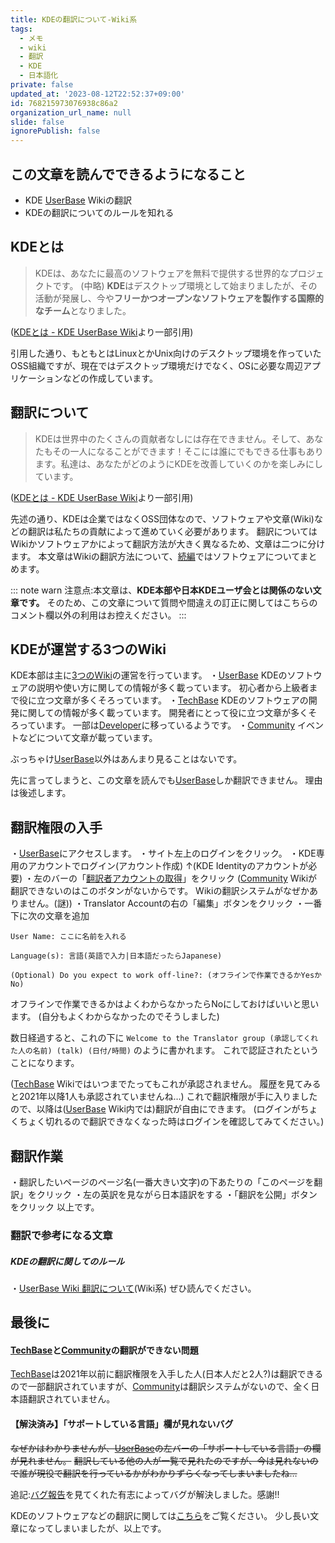 ```yaml
---
title: KDEの翻訳について-Wiki系
tags:
  - メモ
  - wiki
  - 翻訳
  - KDE
  - 日本語化
private: false
updated_at: '2023-08-12T22:52:37+09:00'
id: 768215973076938c86a2
organization_url_name: null
slide: false
ignorePublish: false
---
```

## この文章を読んでできるようになること
- KDE [UserBase] Wikiの翻訳
- KDEの翻訳についてのルールを知れる

## KDEとは
>KDEは、あなたに最高のソフトウェアを無料で提供する世界的なプロジェクトです。
(中略)
**KDE**はデスクトップ環境として始まりましたが、その活動が発展し、今や**フリーかつオープンなソフトウェアを製作する国際的なチーム**となりました。

([KDEとは - KDE UserBase Wiki](https://userbase.kde.org/What_is_KDE/ja)より一部引用)

引用した通り、もともとはLinuxとかUnix向けのデスクトップ環境を作っていたOSS組織ですが、現在ではデスクトップ環境だけでなく、OSに必要な周辺アプリケーションなどの作成しています。

## 翻訳について
>KDEは世界中のたくさんの貢献者なしには存在できません。そして、あなたもその一人になることができます！そこには誰にでもできる仕事もあります。私達は、あなたがどのようにKDEを改善していくのかを楽しみにしています。

([KDEとは - KDE UserBase Wiki](https://userbase.kde.org/What_is_KDE/ja)より一部引用)

先述の通り、KDEは企業ではなくOSS団体なので、ソフトウェアや文章(Wiki)などの翻訳は私たちの貢献によって進めていく必要があります。
翻訳についてはWikiかソフトウェアかによって翻訳方法が大きく異なるため、文章は二つに分けます。
本文章はWikiの翻訳方法について、[続編](https://qiita.com/Lemon73/items/ad93e1ab5bad0cd1b44a
)ではソフトウェアについてまとめます。

::: note warn
注意点:本文章は、**KDE本部や日本KDEユーザ会とは関係のない文章です。**
そのため、この文章について質問や間違えの訂正に関してはこちらのコメント欄以外の利用はお控えください。
:::

## KDEが運営する3つのWiki

KDE本部は主に[3つのWiki](https://wiki.kde.org)の運営を行っています。
・[UserBase]
KDEのソフトウェアの説明や使い方に関しての情報が多く載っています。
初心者から上級者まで役に立つ文章が多くそろっています。
・[TechBase]
KDEのソフトウェアの開発に関しての情報が多く載っています。
開発者にとって役に立つ文章が多くそろっています。
一部は[Developer](https://develop.kde.org/docs/)に移っているようです。
・[Community]
イベントなどについて文章が載っています。

ぶっちゃけ[UserBase]以外はあんまり見ることはないです。

先に言ってしまうと、この文章を読んでも[UserBase]しか翻訳できません。
理由は後述します。

## 翻訳権限の入手
・[UserBase]にアクセスします。
・サイト左上のログインをクリック。
・KDE専用のアカウントでログイン(アカウント作成)
↑(KDE Identityのアカウントが必要)
・左のバーの「[翻訳者アカウントの取得](https://userbase.kde.org/Translator_Account)」をクリック
([Community] Wikiが翻訳できないのはこのボタンがないからです。
Wikiの翻訳システムがなぜかありません。(謎))
・Translator Accountの右の「編集」ボタンをクリック
・一番下に次の文章を追加
```
User Name: ここに名前を入れる

Language(s): 言語(英語で入力|日本語だったらJapanese)

(Optional) Do you expect to work off-line?: (オフラインで作業できるかYesかNo)
```
オフラインで作業できるかはよくわからなかったらNoにしておけばいいと思います。
(自分もよくわからなかったのでそうしました)

数日経過すると、これの下に
```Welcome to the Translator group (承認してくれた人の名前) (talk) (日付/時間)```
のように書かれます。
これで認証されたということになります。

([TechBase] Wikiではいつまでたってもこれが承認されません。
履歴を見てみると2021年以降1人も承認されていませんね…)
これで翻訳権限が手に入りましたので、以降は([UserBase] Wiki内では)翻訳が自由にできます。
(ログインがちょくちょく切れるので翻訳できなくなった時はログインを確認してみてください。)

## 翻訳作業

・翻訳したいページのページ名(一番大きい文字)の下あたりの「このページを翻訳」をクリック
・左の英訳を見ながら日本語訳をする
・「翻訳を公開」ボタンをクリック
以上です。

### 翻訳で参考になる文章

##### KDEの翻訳に関してのルール
・[UserBase Wiki 翻訳について](https://userbase.kde.org/Tasks_and_Tools/ja#Working_with_Languages)(Wiki系)
ぜひ読んでください。

## 最後に

#### [TechBase]と[Community]の翻訳ができない問題
[TechBase]は2021年以前に翻訳権限を入手した人(日本人だと2人?)は翻訳できるので一部翻訳されていますが、[Community]は翻訳システムがないので、全く日本語翻訳されていません。

#### 【解決済み】「サポートしている言語」欄が見れないバグ
~~なぜかはわかりませんが、[UserBase]の左バーの「サポートしている言語」の欄が見れません。~~
~~翻訳している他の人が一覧で見れたのですが、今は見れないので誰が現役で翻訳を行っているかがわかりずらくなってしまいましたね…~~

追記:[バグ報告](https://bugs.kde.org/show_bug.cgi?id=465268)を見てくれた有志によってバグが解決しました。感謝!!

KDEのソフトウェアなどの翻訳に関しては[こちら](https://qiita.com/Lemon73/items/ad93e1ab5bad0cd1b44a)をご覧ください。
少し長い文章になってしまいましたが、以上です。

[UserBase]: https://userbase.kde.org/Welcome_to_KDE_UserBase/ja
[TechBase]: https://techbase.kde.org/Welcome_to_KDE_TechBase/ja
[Community]: https://community.kde.org
